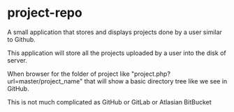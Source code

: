 # project-repo
A small application that stores and displays projects done by a user similar to Github.

This application will store all the projects uploaded by a user into the disk of server.

When browser for the folder of project like "project.php?url=master/project_name" that will show a basic directory tree
    like we see in GitHub.
    
    
This is not much complicated as GitHub or GitLab or Atlasian BitBucket
